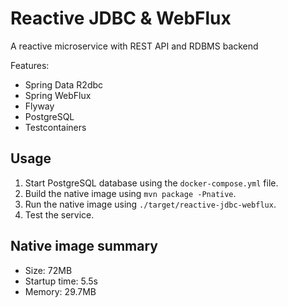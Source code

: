 # Reactive JDBC & WebFlux

A reactive microservice with REST API and RDBMS backend

Features:

* Spring Data R2dbc
* Spring WebFlux
* Flyway
* PostgreSQL
* Testcontainers

## Usage

1. Start PostgreSQL database using the `docker-compose.yml` file.
2. Build the native image using `mvn package -Pnative`.
3. Run the native image using `./target/reactive-jdbc-webflux`.
4. Test the service.

## Native image summary

* Size: 72MB
* Startup time: 5.5s
* Memory: 29.7MB 
